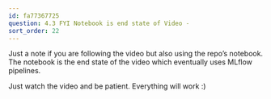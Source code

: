 ```yaml
---
id: fa77367725
question: 4.3 FYI Notebook is end state of Video -
sort_order: 22
---
```


Just a note if you are following the video but also using the repo’s notebook. The notebook is the end state of the video which eventually uses MLflow pipelines.

Just watch the video and be patient. Everything will work :)